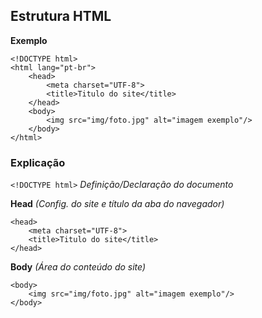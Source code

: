 ## Estrutura HTML
**Exemplo**
```
<!DOCTYPE html>
<html lang="pt-br">
    <head>
        <meta charset="UTF-8">
        <title>Titulo do site</title>
    </head>
    <body>
        <img src="img/foto.jpg" alt="imagem exemplo"/>
    </body>
</html>
```
### Explicação
`<!DOCTYPE html>` _Definição/Declaração do documento_

**Head** _(Config. do site e título da aba do navegador)_
```
<head>
    <meta charset="UTF-8">
    <title>Titulo do site</title>
</head>
```

**Body** _(Área do conteúdo do site)_
```
<body>
    <img src="img/foto.jpg" alt="imagem exemplo"/>
</body>
```

